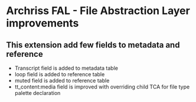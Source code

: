 # Archriss FAL - File Abstraction Layer improvements #

## This extension add few fields to metadata and reference ##

- Transcript field is added to metadata table
- loop field is added to reference table
- muted field is added to reference table
- tt_content:media field is improved with overriding child TCA for file type palette declaration
